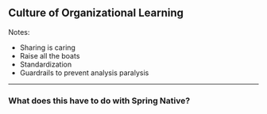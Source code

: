 ## Culture of Organizational Learning

Notes:
- Sharing is caring
- Raise all the boats
- Standardization
- Guardrails to prevent analysis paralysis

---

### What does this have to do with Spring Native?